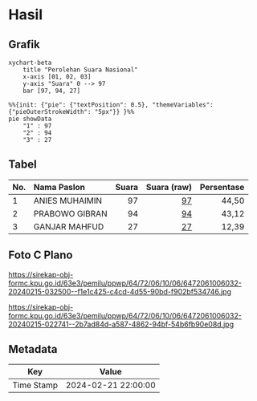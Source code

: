 # Hasil

## Grafik

```mermaid
xychart-beta
    title "Perolehan Suara Nasional"
    x-axis [01, 02, 03]
    y-axis "Suara" 0 --> 97
    bar [97, 94, 27]
```

```mermaid
%%{init: {"pie": {"textPosition": 0.5}, "themeVariables": {"pieOuterStrokeWidth": "5px"}} }%%
pie showData
    "1" : 97
    "2" : 94
    "3" : 27
```

## Tabel

| No. | Nama Paslon    | Suara | Suara (raw) | Persentase |
|:--- |:-------------- | -----:| -----------:| ----------:|
| 1   | ANIES MUHAIMIN | 97    | [97][p-1]   | 44,50      |
| 2   | PRABOWO GIBRAN | 94    | [94][p-2]   | 43,12      |
| 3   | GANJAR MAHFUD  | 27    | [27][p-3]   | 12,39      |


[p-1]: https://github.com/gigit-pemilu/pemilu-2024/blob/main/pilpres/hitung-suara/sub/64-kalimantan-timur/sub/72-kota-samarinda/sub/06-sungai-kunjang/sub/1006-karang-asam-ilir/sub/032-tps/sub/paslon-1.txt
[p-2]: https://github.com/gigit-pemilu/pemilu-2024/blob/main/pilpres/hitung-suara/sub/64-kalimantan-timur/sub/72-kota-samarinda/sub/06-sungai-kunjang/sub/1006-karang-asam-ilir/sub/032-tps/sub/paslon-2.txt
[p-3]: https://github.com/gigit-pemilu/pemilu-2024/blob/main/pilpres/hitung-suara/sub/64-kalimantan-timur/sub/72-kota-samarinda/sub/06-sungai-kunjang/sub/1006-karang-asam-ilir/sub/032-tps/sub/paslon-3.txt

## Foto C Plano

https://sirekap-obj-formc.kpu.go.id/63e3/pemilu/ppwp/64/72/06/10/06/6472061006032-20240215-032500--f1e1c425-c4cd-4d55-90bd-f902bf534746.jpg

https://sirekap-obj-formc.kpu.go.id/63e3/pemilu/ppwp/64/72/06/10/06/6472061006032-20240215-022741--2b7ad84d-a587-4862-94bf-54b6fb90e08d.jpg


## Metadata

| Key        | Value               |
| ---------- | ------------------- |
| Time Stamp | 2024-02-21 22:00:00 |



